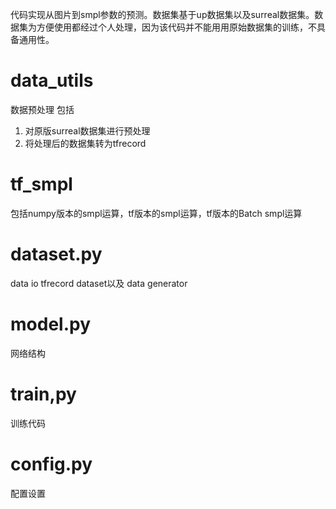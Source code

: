 代码实现从图片到smpl参数的预测。数据集基于up数据集以及surreal数据集。数据集为方便使用都经过个人处理，因为该代码并不能用用原始数据集的训练，不具备通用性。

# data_utils
数据预处理
包括
1. 对原版surreal数据集进行预处理
2. 将处理后的数据集转为tfrecord

# tf_smpl
包括numpy版本的smpl运算，tf版本的smpl运算，tf版本的Batch smpl运算

# dataset.py
data io
tfrecord dataset以及 data generator

# model.py
网络结构

# train,py
训练代码

# config.py
配置设置